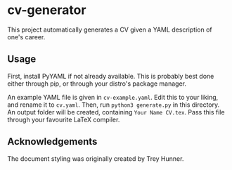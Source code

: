 # cv-generator
This project automatically generates a CV given a YAML description of one's career.

## Usage
First, install PyYAML if not already available.
This is probably best done either through pip, or through your distro's package manager.

An example YAML file is given in `cv-example.yaml`.
Edit this to your liking, and rename it to `cv.yaml`.
Then, run `python3 generate.py` in this directory. An output folder will be created, containing `Your Name CV.tex`.
Pass this file through your favourite LaTeX compiler.

## Acknowledgements
The document styling was originally created by Trey Hunner.